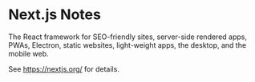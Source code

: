 # Next.js Notes

The React framework for SEO-friendly sites, server-side rendered apps, PWAs, Electron, static websites, light-weight apps, the desktop, and the mobile web.

See https://nextjs.org/ for details.

